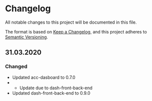 # Changelog

All notable changes to this project will be documented in this file.

The format is based on [Keep a Changelog](https://keepachangelog.com/en/1.0.0/),
and this project adheres to [Semantic Versioning](https://semver.org/spec/v2.0.0.html).

## 31.03.2020

### Changed

- Updated acc-dasboard to 0.7.0
- - Update due to dash-front-back-end
- Updated dash-front-back-end to 0.9.0
